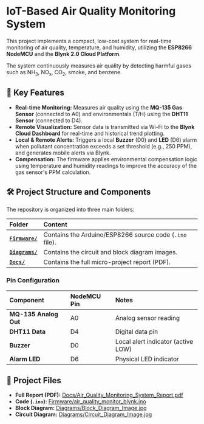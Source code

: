 # IoT-Based Air Quality Monitoring System

This project implements a compact, low-cost system for real-time monitoring of air quality, temperature, and humidity, utilizing the **ESP8266 NodeMCU** and the **Blynk 2.0 Cloud Platform**.

The system continuously measures air quality by detecting harmful gases such as $\text{NH}_3$, $\text{NO}_{\text{x}}$, $\text{CO}_2$, smoke, and benzene.

## 🌟 Key Features

* **Real-time Monitoring:** Measures air quality using the **MQ-135 Gas Sensor** (connected to A0) and environmentals (T/H) using the **DHT11 Sensor** (connected to D4).
* **Remote Visualization:** Sensor data is transmitted via Wi-Fi to the **Blynk Cloud Dashboard** for real-time and historical trend plotting.
* **Local & Remote Alerts:** Triggers a local **Buzzer** (D0) and **LED** (D6) alarm when pollutant concentration exceeds a set threshold (e.g., 250 PPM), and generates mobile alerts via Blynk.
* **Compensation:** The firmware applies environmental compensation logic using temperature and humidity readings to improve the accuracy of the gas sensor's PPM calculation.

## 🛠️ Project Structure and Components

The repository is organized into three main folders:

| Folder | Content |
| :--- | :--- |
| **[`Firmware/`](Firmware/)** | Contains the Arduino/ESP8266 source code (`.ino` file). |
| **[`Diagrams/`](Diagrams/)** | Contains the circuit and block diagram images. |
| **[`Docs/`](Docs/)** | Contains the full micro-project report (PDF). |

### Pin Configuration

| Component | NodeMCU Pin | Notes |
| :--- | :--- | :--- |
| **MQ-135 Analog Out** | A0 | Analog sensor reading |
| **DHT11 Data** | D4 | Digital data pin |
| **Buzzer** | D0 | Local alert indicator (active LOW) |
| **Alarm LED** | D6 | Physical LED indicator |

## 🔗 Project Files

* **Full Report (PDF):** [Docs/Air\_Quality\_Monitoring\_System\_Report.pdf](Docs/Air_Quality_Monitoring_System_Report.pdf)
* **Code (`.ino`):** [Firmware/air\_quality\_monitor\_blynk.ino](Firmware/air_quality_monitor_blynk.ino)
* **Block Diagram:** [Diagrams/Block\_Diagram\_Image.jpg](Diagrams/Block_Diagram_Image.jpg)
* **Circuit Diagram:** [Diagrams/Circuit\_Diagram\_Image.jpg](Diagrams/Circuit_Diagram_Image.jpg)
